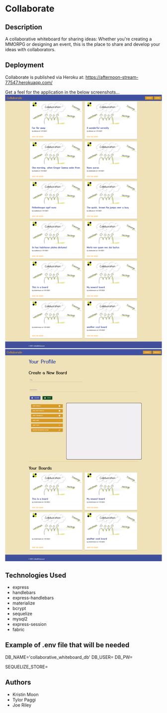 # Collaborate

## Description
A collaborative whiteboard for sharing ideas: Whether you're creating a MMORPG or designing an event, this is the place to share and develop your ideas with collaborators.

## Deployment
Collaborate is published via Heroku at: https://afternoon-stream-77547.herokuapp.com/

Get a feel for the application in the below screenshots...
![Collaborate Homepage](./public/images/homepage.png)
![Collaborate Profile Page](./public/images/profile.png)

## Technologies Used
* express
* handlebars
* express-handlebars
* materialize
* bcrypt
* sequelize
* mysql2
* express-session
* fabric

## Example of .env file that will be needed
DB_NAME='collaborative_whiteboard_db'
DB_USER=
DB_PW=

SEQUELIZE_STORE=

## Authors
* Kristin Moon
* Tylor Paggi
* Joe Riley

<!-- # Userstory
## As a user
* When I log onto the site I am presented with a page that allows me to login or sign up
* And in the body I can see public whiteboards

## As a user
* When I click on a public board I am taken to the page that contains that board
* And there is a comment section

## As a user
* When I am creating a whiteboard there is a canvase for me to draw on
* And there is a place for a title
* And there is a place for a description
* And I am forced to put in some keywords that can be used for searching
* And there is a place to choose if this is public or private
* And there are all kinds of bells and whistles that Tylor and Kristin like and go ooohhh and ahhh over
* And I am able to save the board

## As a user who has an account
* When I log on I am taken to a dashboard page that has all of my boards onit.

## As a user who already has a board saved I am able to open one of my old boards
* And edit it

# _pie in the sky hopes_
## As a user who has access to another users board I am able to see their changes in real time
* And I am able to make changes to their board in real time (using socketIO)

## As a visitor to the site I am able to search for keywords
* And have public boards that match those keywords render

## As a user I am able to upload an image to my board

## As a user I am able to download my board

## As a user I can get a link to my board to send it out to fellow collaborators

## As a user I am able to use urls to add images to the board. -->

